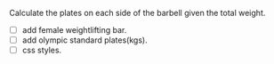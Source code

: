 Calculate the plates on each side of the barbell given the total weight.
- [ ] add female weightlifting bar.
- [ ] add olympic standard plates(kgs).
- [ ] css styles.